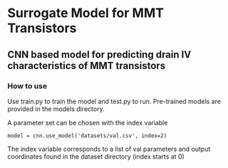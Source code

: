 # Surrogate Model for MMT Transistors

## CNN based model for predicting drain IV characteristics of MMT transistors

### How to use

Use train.py to train the model and test.py to run. Pre-trained models are provided in the models directory.

A parameter set can be chosen with the index variable

```
model = cnn.use_model('datasets/val.csv', index=2)

```

The index variable corresponds to a list of val parameters and output coordinates found in the dataset directory
(index starts at 0)
